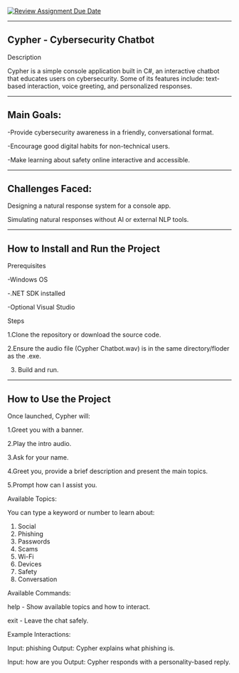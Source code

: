 [![Review Assignment Due Date](https://classroom.github.com/assets/deadline-readme-button-22041afd0340ce965d47ae6ef1cefeee28c7c493a6346c4f15d667ab976d596c.svg)](https://classroom.github.com/a/abWLn-9_)

---------------------------------------------------------------------------------
Cypher - Cybersecurity Chatbot
---------------------------------------------------------------------------------
Description

Cypher is a simple console application built in C#, an interactive chatbot that educates users on cybersecurity. Some of its features include: text-based interaction, voice greeting, and personalized responses. 

---------------------------------------------------------------------------------
Main Goals:
---------------------------------------------------------------------------------
-Provide cybersecurity awareness in a friendly, conversational format.

-Encourage good digital habits for non-technical users.

-Make learning about safety online interactive and accessible.

---------------------------------------------------------------------------------
Challenges Faced:
---------------------------------------------------------------------------------
Designing a natural response system for a console app.

Simulating natural responses without AI or external NLP tools.

---------------------------------------------------------------------------------
How to Install and Run the Project
---------------------------------------------------------------------------------
Prerequisites

-Windows OS

-.NET SDK installed

-Optional Visual Studio

Steps

1.Clone the repository or download the source code.

2.Ensure the audio file (Cypher Chatbot.wav) is in the same directory/floder as the .exe.

3. Build and run. 

---------------------------------------------------------------------------------
How to Use the Project
---------------------------------------------------------------------------------
Once launched, Cypher will:

1.Greet you with a banner.

2.Play the intro audio.

3.Ask for your name.

4.Greet you, provide a brief description and present the main topics.

5.Prompt how can I assist you. 

Available Topics:

You can type a keyword or number to learn about:

1. Social
2. Phishing
3. Passwords
4. Scams
5. Wi-Fi
6. Devices
7. Safety
8. Conversation

Available Commands:

help - Show available topics and how to interact.

exit - Leave the chat safely.

Example Interactions:

Input: phishing 
Output: Cypher explains what phishing is.

Input: how are you
Output: Cypher responds with a personality-based reply.
